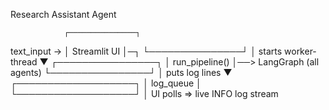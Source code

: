 Research Assistant Agent


                ┌───────────────┐
   text_input → │  Streamlit UI │─┐
                └───────────────┘ │  starts worker-thread
                                   ▼
                           ┌────────────────┐
                           │ run_pipeline() │──> LangGraph (all agents)
                           └────────────────┘
                                     │ puts log lines
                                     ▼
                          ┌───────────────────┐
                          │   log_queue       │
                          └───────────────────┘
                                     │
                    UI polls ⇒   live INFO log stream
